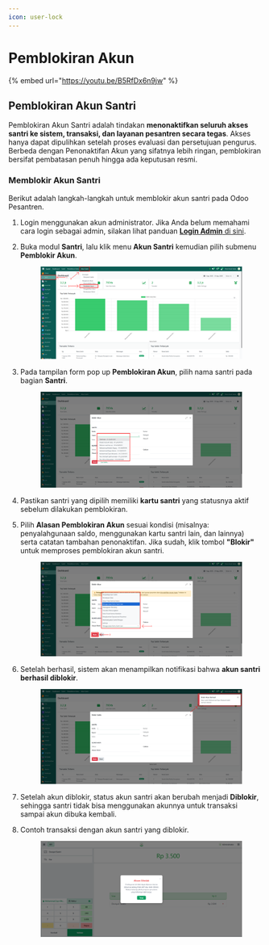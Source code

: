 ```yaml
---
icon: user-lock
---
```


# Pemblokiran Akun

{% embed url="https://youtu.be/B5RfDx6n9jw" %}

## Pemblokiran Akun Santri

Pemblokiran Akun Santri adalah tindakan **menonaktifkan seluruh akses santri ke sistem, transaksi, dan layanan pesantren secara tegas**. Akses hanya dapat dipulihkan setelah proses evaluasi dan persetujuan pengurus. Berbeda dengan Penonaktifan Akun yang sifatnya lebih ringan, pemblokiran bersifat pembatasan penuh hingga ada keputusan resmi.

### Memblokir Akun Santri

Berikut adalah langkah-langkah untuk memblokir akun santri pada Odoo Pesantren.

1. Login menggunakan akun administrator. Jika Anda belum memahami cara login sebagai admin, silakan lihat panduan [**Login Admin** di sini](../../../panduan-login/login-admin.md).
2.  Buka modul **Santri**, lalu klik menu **Akun Santri** kemudian pilih submenu **Pemblokir Akun**.

    <figure><img src="../../../.gitbook/assets/images-328.png" alt=""><figcaption></figcaption></figure>


3.  Pada tampilan form pop up **Pemblokiran Akun**, pilih nama santri pada bagian **Santri**.

    <figure><img src="../../../.gitbook/assets/images-329.png" alt=""><figcaption></figcaption></figure>


4. Pastikan santri yang dipilih memiliki **kartu santri** yang statusnya aktif sebelum dilakukan pemblokiran.
5.  Pilih **Alasan Pemblokiran Akun** sesuai kondisi (misalnya: penyalahgunaan saldo, menggunakan kartu santri lain, dan lainnya) serta catatan tambahan penonaktifan. Jika sudah, klik tombol **"Blokir"** untuk memproses pemblokiran akun santri.

    <figure><img src="../../../.gitbook/assets/images-330.png" alt=""><figcaption></figcaption></figure>


6.  Setelah berhasil, sistem akan menampilkan notifikasi bahwa **akun santri berhasil diblokir**.

    <figure><img src="../../../.gitbook/assets/images-331.png" alt=""><figcaption></figcaption></figure>


7. Setelah akun diblokir, status akun santri akan berubah menjadi **Diblokir**, sehingga santri tidak bisa menggunakan akunnya untuk transaksi sampai akun dibuka kembali.
8.  Contoh transaksi dengan akun santri yang diblokir.

    <figure><img src="../../../.gitbook/assets/images-332.png" alt=""><figcaption></figcaption></figure>
